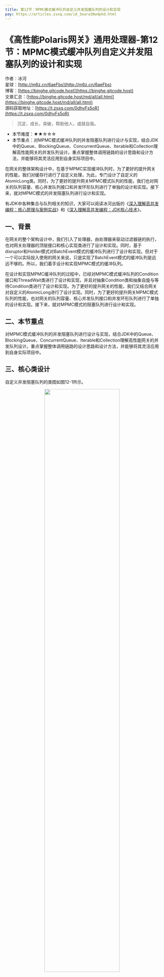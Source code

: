 ```yaml
---
title: 第12节：MPMC模式缓冲队列自定义并发阻塞队列的设计和实现
pay: https://articles.zsxq.com/id_3oara38w4pkd.html
---
```


# 《高性能Polaris网关》通用处理器-第12节：MPMC模式缓冲队列自定义并发阻塞队列的设计和实现

作者：冰河
<br/>星球：[http://m6z.cn/6aeFbs](http://m6z.cn/6aeFbs)
<br/>博客：[https://binghe.gitcode.host](https://binghe.gitcode.host)
<br/>文章汇总：[https://binghe.gitcode.host/md/all/all.html](https://binghe.gitcode.host/md/all/all.html)
<br/>源码获取地址：[https://t.zsxq.com/0dhvFs5oR](https://t.zsxq.com/0dhvFs5oR)

> 沉淀，成长，突破，帮助他人，成就自我。

* 本节难度：★★☆☆☆
* 本节重点：对MPMC模式缓冲队列的并发阻塞队列进行设计与实现，结合JDK中的Queue、BlockingQueue、ConcurrentQueue、Iterable和Collection理解高性能网关的并发队列设计。重点掌握整体调用链路的设计思路和设计方法，并能够将其灵活应用到自身实际项目中。

在网关的整体架构设计中，在基于MPMC实现缓冲队列时，为了更好的提升网关的性能，我们对缓存行进行了自定义处理，为此，专门设计了自定义的AtomicLong类。同时，为了更好的提升网关MPMC模式队列的性能，我们也对网关的队列容量、核心并发队列接口和并发环形队列进行了单独的设计和实现。接下来，就对MPMC模式的并发阻塞队列进行设计和实现。

有JDK中各种集合与队列相关的知识，大家可以阅读冰河出版的《[深入理解高并发编程：核心原理与案例实战](https://binghe.gitcode.host/md/knowledge/book/2022-06-17-%E6%B7%B1%E5%85%A5%E7%90%86%E8%A7%A3%E9%AB%98%E5%B9%B6%E5%8F%91%E7%BC%96%E7%A8%8B.html)》和《[深入理解高并发编程：JDK核心技术](https://binghe.gitcode.host/md/knowledge/book/2023-02-27-%E6%B7%B1%E5%85%A5%E7%90%86%E8%A7%A3%E9%AB%98%E5%B9%B6%E5%8F%91%E7%BC%96%E7%A8%8B-JDK%E6%A0%B8%E5%BF%83%E6%8A%80%E6%9C%AF.html)》。

## 一、背景

在网关的整个架构设计中，我们引入了处理器，由处理器来驱动过滤器链的执行，也对网关处理器的顶层接口和核心实现类进行了设计和实现。同时，基于disruptor和Holder模式对BatchEvent模式的缓冲队列进行了设计和实现。但对于一个可以实际投入使用的网关来说，只是实现了BatchEvent模式的缓冲队列是远远不够的。所以，我们着手设计和实现MPMC模式的缓冲队列。

在设计和实现MPMC缓冲队列的过程中，已经对MPMC模式缓冲队列的Condition接口和ThreadWait类进行了设计和实现，并且对抽象Condition类和抽象自旋与等待Condition类进行了设计和实现。为了更好的提升网关的性能，我们又结合网关对自定义的AtomicLong进行了设计实现。同时，为了更好的提升网关MPMC模式队列的性能，也对网关的队列容量、核心并发队列接口和并发环形队列进行了单独的设计和实现。接下来，就对MPMC模式的阻塞队列进行设计和实现。

## 二、本节重点

对MPMC模式缓冲队列的并发阻塞队列进行设计与实现，结合JDK中的Queue、BlockingQueue、ConcurrentQueue、Iterable和Collection理解高性能网关的并发队列设计。重点掌握整体调用链路的设计思路和设计方法，并能够将其灵活应用到自身实际项目中。

## 三、核心类设计

自定义并发阻塞队列的类图如图12-1所示。

<div align="center">
    <img src="https://binghe.gitcode.host/images/project/gateway/2025-07-06-001.png?raw=true" width="70%">
    <br/>
</div>

可以看到，并发阻塞队列主要由MpmcBlockingQueue类实现，MpmcBlockingQueue类继承了自定义并发环形队列MpmcConcurrentQueue类，实现了Queue、BlockingQueue、ConcurrentQueue、Iterable、Collection和Serializable等接口，并且在MpmcBlockingQueue类内部实现了多个内部类。

**注意：这里重点给大家展示通用核心处理器，其他代码的实现细节，大家可以自行到本节对应的源码分支进行查看，这里不再赘述。**

## 四、编码实现

本节，就对MPMC模式缓冲队列自定义并发阻塞队列进行编码实现，其他代码的实现细节，大家可以自行到本节对应的源码分支进行查看，这里不再赘述。

MpmcBlockingQueue类是自定义的并发阻塞队列实现类，主要继承了自定义并发环形队列MpmcConcurrentQueue类，实现了Queue、BlockingQueue、ConcurrentQueue、Iterable、Collection和Serializable等接口，并且在MpmcBlockingQueue类内部实现了多个内部类。另外，大家可以结合JDK中的Queue、BlockingQueue、ConcurrentQueue、Iterable、Collection接口和其实现类来理解自定义的并发阻塞队列MpmcBlockingQueue类。

源码详见：polaris-processor-api工程下的io.binghe.polaris.processor.api.concurrent.queue.mpmc.queue.MpmcBlockingQueue。

## 查看完整文章

加入[冰河技术](https://public.zsxq.com/groups/48848484411888.html)知识星球，解锁完整技术文章、小册、视频与完整代码

